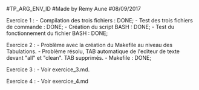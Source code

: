 #TP_ARG_ENV_ID
#Made by Remy Aune
#08/09/2017



Exercice 1 :
	- Compilation des trois fichiers : DONE;
	- Test des trois fichiers de commande : DONE;
	- Création du script BASH : DONE;
	- Test du fonctionnement du fichier BASH : DONE;

Exercice 2 :
	- Problème avec la création du Makefile au niveau des Tabulations.
	- Problème résolu, TAB automatique de l'editeur de texte devant "all" et "clean". TAB supprimés.
	- Makefile : DONE;

Exercice 3 :
	- Voir exercice_3.md.

Exercice 4 :
	- Voir exercice_4.md
